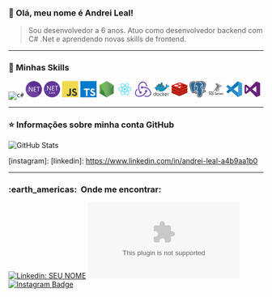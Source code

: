 ### 💜 Olá, meu nome é <strong>Andrei Leal!</strong>

> Sou desenvolvedor a 6 anos. Atuo como desenvolvedor backend com C# .Net e aprendendo novas skills de frontend.

----

### 🚀 Minhas Skills

<code><img height="32" src="https://raw.githubusercontent.com/jmnote/z-icons/master/svg/csharp.svg" alt="c#"/></code>
<code><img height="32" src="https://raw.githubusercontent.com/github/explore/80688e429a7d4ef2fca1e82350fe8e3517d3494d/topics/dotnet/dotnet.png" alt=".Net"/></code>
<code><img height="32" src="https://raw.githubusercontent.com/devicons/devicon/master/icons/dotnetcore/dotnetcore-original.svg" alt=".Net Core"/></code>
<code><img height="32" src="https://raw.githubusercontent.com/github/explore/80688e429a7d4ef2fca1e82350fe8e3517d3494d/topics/javascript/javascript.png" alt="Javascript"/></code>
<code><img height="32" src="https://raw.githubusercontent.com/github/explore/80688e429a7d4ef2fca1e82350fe8e3517d3494d/topics/typescript/typescript.png" alt="Typescript"/></code>
<code><img height="32" src="https://raw.githubusercontent.com/github/explore/80688e429a7d4ef2fca1e82350fe8e3517d3494d/topics/nodejs/nodejs.png" alt="Nodejs"/></code>
<code><img height="32" src="https://raw.githubusercontent.com/github/explore/80688e429a7d4ef2fca1e82350fe8e3517d3494d/topics/react/react.png" alt="React"/></code>
<code><img height="32" src="https://raw.githubusercontent.com/devicons/devicon/master/icons/redux/redux-original.svg" alt="Redux"/></code>
<code><img height="32" src="https://raw.githubusercontent.com/devicons/devicon/master/icons/docker/docker-original-wordmark.svg" alt="docker"/></code>
<code><img height="32" src="https://raw.githubusercontent.com/devicons/devicon/master/icons/redis/redis-original.svg" alt="Redis"/></code>
<code><img height="32" src="https://raw.githubusercontent.com/github/explore/80688e429a7d4ef2fca1e82350fe8e3517d3494d/topics/postgresql/postgresql.png" alt="PostegreSQL"/></code>
<code><img height="32" src="https://raw.githubusercontent.com/devicons/devicon/master/icons/microsoftsqlserver/microsoftsqlserver-plain-wordmark.svg" alt="MSSQL Server"/></code>
<code><img height="32" src="https://raw.githubusercontent.com/devicons/devicon/master/icons/vscode/vscode-original.svg" alt="VS Code"/></code>
<code><img height="32" src="https://raw.githubusercontent.com/devicons/devicon/master/icons/visualstudio/visualstudio-plain.svg" alt="Visual Studio"/></code>

----


### ⭐ Informações sobre minha conta GitHub
![GitHub Stats](https://github-readme-stats.vercel.app/api?username=apmleal&show_icons=true)


[instagram]: 
[linkedin]: https://www.linkedin.com/in/andrei-leal-a4b9aa1b0

----

<h3> :earth_americas: &nbsp;Onde me encontrar: </h3> 

[![Linkedin: SEU NOME](https://img.shields.io/badge/-AndreiLeal-blue?style=flat-square&logo=Linkedin&logoColor=white&link=https://www.linkedin.com/in/andrei-leal-a4b9aa1b0)](https://www.linkedin.com/in/andrei-leal-a4b9aa1b0)
[![Gmail Badge](https://img.shields.io/badge/-andreilealdev@email.com-bluestyle=flat-square&logo=Gmail&logoColor=white&link=mailto:andreilealdev@gmail.com)](mailto:andreilealdev@gmail.com)
[![Instagram Badge](https://img.shields.io/badge/AndreiLeal-blue?style=flat-square&logo=instagram&logoColor=white&link=https://www.instagram.com/_andreileal)](https://www.instagram.com/_andreileal)




